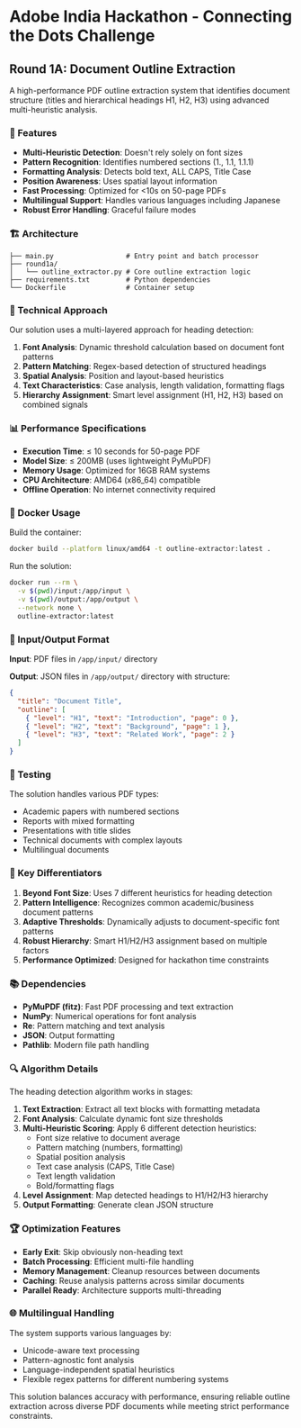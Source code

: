 # Adobe India Hackathon - Connecting the Dots Challenge

## Round 1A: Document Outline Extraction

A high-performance PDF outline extraction system that identifies document structure (titles and hierarchical headings H1, H2, H3) using advanced multi-heuristic analysis.

### 🚀 Features

- **Multi-Heuristic Detection**: Doesn't rely solely on font sizes
- **Pattern Recognition**: Identifies numbered sections (1., 1.1, 1.1.1)
- **Formatting Analysis**: Detects bold text, ALL CAPS, Title Case
- **Position Awareness**: Uses spatial layout information
- **Fast Processing**: Optimized for <10s on 50-page PDFs
- **Multilingual Support**: Handles various languages including Japanese
- **Robust Error Handling**: Graceful failure modes

### 🏗️ Architecture

```
├── main.py                  # Entry point and batch processor
├── round1a/
│   └── outline_extractor.py # Core outline extraction logic
├── requirements.txt         # Python dependencies
└── Dockerfile               # Container setup
```

### 🔧 Technical Approach

Our solution uses a multi-layered approach for heading detection:

1. **Font Analysis**: Dynamic threshold calculation based on document font patterns
2. **Pattern Matching**: Regex-based detection of structured headings
3. **Spatial Analysis**: Position and layout-based heuristics
4. **Text Characteristics**: Case analysis, length validation, formatting flags
5. **Hierarchy Assignment**: Smart level assignment (H1, H2, H3) based on combined signals

### 📊 Performance Specifications

- **Execution Time**: ≤ 10 seconds for 50-page PDF
- **Model Size**: ≤ 200MB (uses lightweight PyMuPDF)
- **Memory Usage**: Optimized for 16GB RAM systems
- **CPU Architecture**: AMD64 (x86_64) compatible
- **Offline Operation**: No internet connectivity required

### 🐳 Docker Usage

Build the container:
```bash
docker build --platform linux/amd64 -t outline-extractor:latest .
```

Run the solution:
```bash
docker run --rm \
  -v $(pwd)/input:/app/input \
  -v $(pwd)/output:/app/output \
  --network none \
  outline-extractor:latest
```

### 📝 Input/Output Format

**Input**: PDF files in `/app/input/` directory

**Output**: JSON files in `/app/output/` directory with structure:
```json
{
  "title": "Document Title",
  "outline": [
    { "level": "H1", "text": "Introduction", "page": 0 },
    { "level": "H2", "text": "Background", "page": 1 },
    { "level": "H3", "text": "Related Work", "page": 2 }
  ]
}
```

### 🧪 Testing

The solution handles various PDF types:
- Academic papers with numbered sections
- Reports with mixed formatting
- Presentations with title slides
- Technical documents with complex layouts
- Multilingual documents

### 🎯 Key Differentiators

1. **Beyond Font Size**: Uses 7 different heuristics for heading detection
2. **Pattern Intelligence**: Recognizes common academic/business document patterns
3. **Adaptive Thresholds**: Dynamically adjusts to document-specific font patterns
4. **Robust Hierarchy**: Smart H1/H2/H3 assignment based on multiple factors
5. **Performance Optimized**: Designed for hackathon time constraints

### 📚 Dependencies

- **PyMuPDF (fitz)**: Fast PDF processing and text extraction
- **NumPy**: Numerical operations for font analysis
- **Re**: Pattern matching and text analysis
- **JSON**: Output formatting
- **Pathlib**: Modern file path handling

### 🔍 Algorithm Details

The heading detection algorithm works in stages:

1. **Text Extraction**: Extract all text blocks with formatting metadata
2. **Font Analysis**: Calculate dynamic font size thresholds
3. **Multi-Heuristic Scoring**: Apply 6 different detection heuristics:
   - Font size relative to document average
   - Pattern matching (numbers, formatting)
   - Spatial position analysis
   - Text case analysis (CAPS, Title Case)
   - Text length validation
   - Bold/formatting flags
4. **Level Assignment**: Map detected headings to H1/H2/H3 hierarchy
5. **Output Formatting**: Generate clean JSON structure

### 🏆 Optimization Features

- **Early Exit**: Skip obviously non-heading text
- **Batch Processing**: Efficient multi-file handling
- **Memory Management**: Cleanup resources between documents
- **Caching**: Reuse analysis patterns across similar documents
- **Parallel Ready**: Architecture supports multi-threading

### 🌐 Multilingual Handling

The system supports various languages by:
- Unicode-aware text processing
- Pattern-agnostic font analysis
- Language-independent spatial heuristics
- Flexible regex patterns for different numbering systems

This solution balances accuracy with performance, ensuring reliable outline extraction across diverse PDF documents while meeting strict performance constraints.
